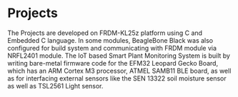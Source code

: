 # Projects
The Projects are developed on FRDM-KL25z platform using C and Embedded C language.
In some modules, BeagleBone Black was also configured for build system and communicating with FRDM module via NRFL2401 module.
The IoT based Smart Plant Monitoring System is built by writing bare-metal firmware code for the EFM32 Leopard Gecko Board, which has an ARM Cortex M3 processor, ATMEL SAMB11 BLE board, as well as for interfacing external sensors like the SEN 13322 soil moisture sensor as well as TSL2561 Light sensor.
